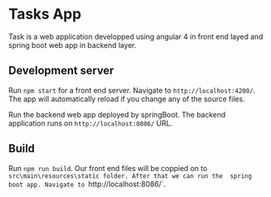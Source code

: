# Tasks App

Task is a web application developped using angular 4 in front end layed and spring boot web app in backend layer.

## Development server

Run `npm start` for a front end server. Navigate to `http://localhost:4200/`. The app will automatically reload if you change any of the source files.

Run the backend web app deployed by springBoot. The backend application runs on `http://localhost:8086/` URL.

## Build

Run `npm run build`. Our front end files will be coppied on to `src\main\resources\static folder. After that we can run the 
spring boot app. Navigate to `http://localhost:8086/`.
